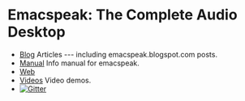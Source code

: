 # Emacspeak: The Complete Audio Desktop

* [Blog](http://tvraman.github.io/emacspeak/blog)  Articles  --- including  emacspeak.blogspot.com  posts.
* [Manual](http://tvraman.github.io/emacspeak/manual) Info manual for emacspeak.
* [Web](http://emacspeak.sf.net)
*  [Videos](http://tvraman.github.io/emacspeak/videos) Video demos.
* [![Gitter](https://badges.gitter.im/Join%20Chat.svg)](https://gitter.im/tvraman/emacspeak?utm_source=badge&utm_medium=badge&utm_campaign=pr-badge&utm_content=badge)
